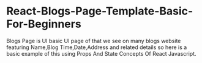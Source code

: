 # React-Blogs-Page-Template-Basic-For-Beginners
Blogs Page is UI basic UI page of that we see on many blogs website featuring Name,Blog Time,Date,Address and related details so here is a basic example of this using Props And State Concepts Of React Javascript.
